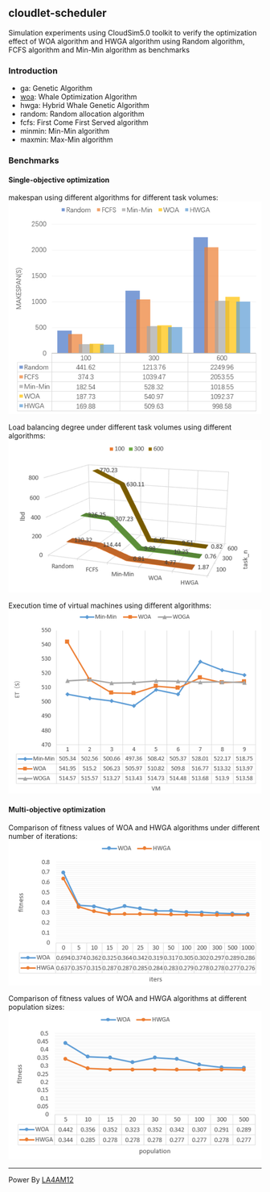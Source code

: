 ## cloudlet-scheduler
Simulation experiments using CloudSim5.0 toolkit to verify the optimization effect of WOA algorithm and HWGA algorithm using Random algorithm, FCFS algorithm and Min-Min algorithm as benchmarks

### Introduction
- ga: Genetic Algorithm
- [woa](https://github.com/LA4AM12/WOA): Whale Optimization Algorithm
- hwga: Hybrid Whale Genetic Algorithm
- random: Random allocation algorithm
- fcfs: First Come First Served algorithm
- minmin: Min-Min algorithm
- maxmin: Max-Min algorithm

### Benchmarks
#### Single-objective optimization
makespan using different algorithms for different task volumes:  
![img.png](.github/images/img1.png)  


Load balancing degree under different task volumes using different algorithms:  
![img.png](.github/images/img2.png)  


Execution time of virtual machines using different algorithms:  
![img.png](.github/images/img3.png)  

#### Multi-objective optimization
Comparison of fitness values of WOA and HWGA algorithms under different number of iterations:  
![img.png](.github/images/img4.png)  


Comparison of fitness values of WOA and HWGA algorithms at different population sizes:
![img.png](.github/images/img5.png)

<hr>

Power By [LA4AM12](https://github.com/LA4AM12)
